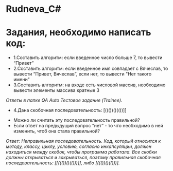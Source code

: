 # Rudneva_C#

# Задания, необходимо написать код:

* 1.Составить алгоритм: если введенное число больше 7, то вывести “Привет”
* 2.Составить алгоритм: если введенное имя совпадает с Вячеслав, то вывести “Привет, Вячеслав”, если нет, то вывести "Нет такого имени"
* 3.Составить алгоритм: на входе есть числовой массив, необходимо вывести элементы массива кратные 3

*Ответы в папкe QA Auto Тестовое задание (Trainee).*

* 4.Дана скобочная последовательность: [((())()(())]]
 - Можно ли считать эту последовательность правильной?
 - Если ответ на предыдущий вопрос “нет” - то что необходимо в ней изменить, чтоб она стала правильной?

*Ответ:
Неправильная последовательность.
Код, который относится к методу, классу, циклу, условию, согласно инкапсуляции, должен находиться между скобок, чтобы программа работала. 
Все скобки должны открываться и закрываться, поэтому правильная скобочная последовательность: [[((())()(()))]], либо [((())()(()))].*
